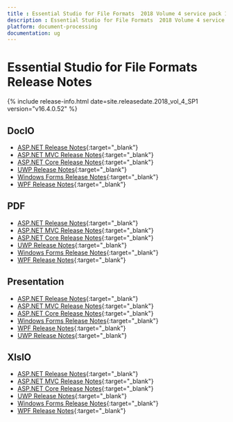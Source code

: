 ```yaml
---
title : Essential Studio for File Formats  2018 Volume 4 service pack 1  Release Notes  
description : Essential Studio for File Formats  2018 Volume 4 service pack 1  Release Notes  
platform: document-processing
documentation: ug
---
```


# Essential Studio for File Formats  Release Notes  

{% include release-info.html date=site.releasedate.2018_vol_4_SP1  version="v16.4.0.52" %} 

## DocIO

* [ASP.NET Release Notes](/aspnet/release-notes/v16.4.0.52?type=all#docio){:target="_blank"}
* [ASP.NET MVC Release Notes](/aspnetmvc/release-notes/v16.4.0.52?type=all#docio){:target="_blank"}
* [ASP.NET Core Release Notes](/aspnet-core/release-notes/v16.4.0.52?type=all#docio){:target="_blank"}
* [UWP Release Notes](/uwp/release-notes/v16.4.0.52?type=all#docio){:target="_blank"}
* [Windows Forms Release Notes](/windowsforms/release-notes/v16.4.0.52?type=all#docio){:target="_blank"}
* [WPF Release Notes](/wpf/release-notes/v16.4.0.52?type=all#docio){:target="_blank"}


## PDF

* [ASP.NET Release Notes](/aspnet/release-notes/v16.4.0.52?type=all#pdf){:target="_blank"}
* [ASP.NET MVC Release Notes](/aspnetmvc/release-notes/v16.4.0.52?type=all#pdf){:target="_blank"}
* [ASP.NET Core Release Notes](/aspnet-core/release-notes/v16.4.0.52?type=all#pdf){:target="_blank"}
* [UWP Release Notes](/uwp/release-notes/v16.4.0.52?type=all#pdf){:target="_blank"}
* [Windows Forms Release Notes](/windowsforms/release-notes/v16.4.0.52?type=all#pdf){:target="_blank"}
* [WPF Release Notes](/wpf/release-notes/v16.4.0.52?type=all#pdf){:target="_blank"}


## Presentation

* [ASP.NET Release Notes](/aspnet/release-notes/v16.4.0.52?type=all#presentation){:target="_blank"}
* [ASP.NET MVC Release Notes](/aspnetmvc/release-notes/v16.4.0.52?type=all#presentation){:target="_blank"}
* [ASP.NET Core Release Notes](/aspnet-core/release-notes/v16.4.0.52?type=all#presentation){:target="_blank"}
* [Windows Forms Release Notes](/windowsforms/release-notes/v16.4.0.52?type=all#presentation){:target="_blank"}
* [WPF Release Notes](/wpf/release-notes/v16.4.0.52?type=all#presentation){:target="_blank"}
* [UWP Release Notes](/uwp/release-notes/v16.4.0.52?type=all#presentation){:target="_blank"}


## XlsIO

* [ASP.NET Release Notes](/aspnet/release-notes/v16.4.0.52?type=all#xlsio){:target="_blank"}
* [ASP.NET MVC Release Notes](/aspnetmvc/release-notes/v16.4.0.52?type=all#xlsio){:target="_blank"}
* [ASP.NET Core Release Notes](/aspnet-core/release-notes/v16.4.0.52?type=all#xlsio){:target="_blank"}
* [UWP Release Notes](/uwp/release-notes/v16.4.0.52?type=all#xlsio){:target="_blank"}
* [Windows Forms Release Notes](/windowsforms/release-notes/v16.4.0.52?type=all#xlsio){:target="_blank"}
* [WPF Release Notes](/wpf/release-notes/v16.4.0.52?type=all#xlsio){:target="_blank"}